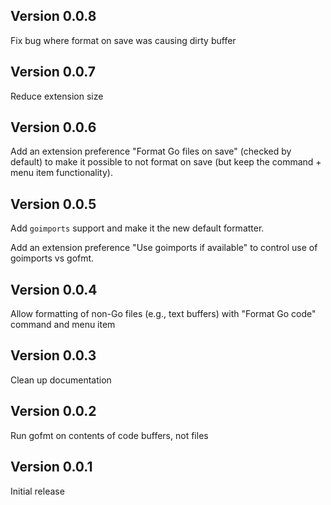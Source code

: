 ## Version 0.0.8

Fix bug where format on save was causing dirty buffer

## Version 0.0.7

Reduce extension size

## Version 0.0.6

Add an extension preference "Format Go files on save" (checked by default) to make it possible to not format on save (but keep the command + menu item functionality).

## Version 0.0.5

Add `goimports` support and make it the new default formatter.

Add an extension preference "Use goimports if available" to control use of goimports vs gofmt.

## Version 0.0.4

Allow formatting of non-Go files (e.g., text buffers) with "Format Go code" command and menu item

## Version 0.0.3

Clean up documentation

## Version 0.0.2

Run gofmt on contents of code buffers, not files

## Version 0.0.1

Initial release
